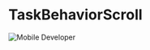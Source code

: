 # TaskBehaviorScroll

![Mobile Developer](https://github.com/aleksandr26rus25/TaskBehaviorScroll/blob/master/example_res/gif1556975504344.gif)
